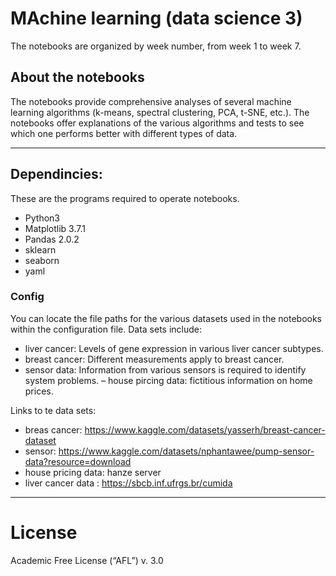 # MAchine learning (data science 3)
The notebooks are organized by week number, from week 1 to week 7.

## About the notebooks
The notebooks provide comprehensive analyses of several machine learning algorithms (k-means, spectral clustering, PCA, t-SNE, etc.).
The notebooks offer explanations of the various algorithms and tests to see which one performs better with different types of data.

------

##  Dependincies:
These are the programs required to operate notebooks.
- Python3
- Matplotlib 3.7.1 
- Pandas 2.0.2
- sklearn
- seaborn
- yaml

### Config
You can locate the file paths for the various datasets used in the notebooks within the configuration file.
Data sets include: 
- liver cancer: Levels of gene expression in various liver cancer subtypes.
- breast cancer: Different measurements apply to breast cancer.
- sensor data: Information from various sensors is required to identify system problems.
– house pircing data: fictitious information on home prices.

Links to te data sets:
- breas cancer: https://www.kaggle.com/datasets/yasserh/breast-cancer-dataset
- sensor: https://www.kaggle.com/datasets/nphantawee/pump-sensor-data?resource=download
- house pricing data: hanze server
- liver cancer data : https://sbcb.inf.ufrgs.br/cumida

--------
# License
Academic Free License (“AFL”) v. 3.0



